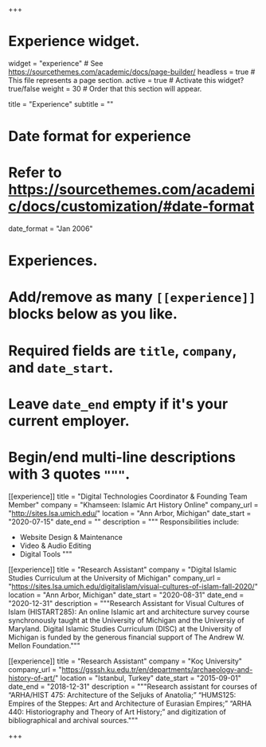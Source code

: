 +++
# Experience widget.
widget = "experience"  # See https://sourcethemes.com/academic/docs/page-builder/
headless = true  # This file represents a page section.
active = true  # Activate this widget? true/false
weight = 30  # Order that this section will appear.

title = "Experience"
subtitle = ""

# Date format for experience
#   Refer to https://sourcethemes.com/academic/docs/customization/#date-format
date_format = "Jan 2006"

# Experiences.
#   Add/remove as many `[[experience]]` blocks below as you like.
#   Required fields are `title`, `company`, and `date_start`.
#   Leave `date_end` empty if it's your current employer.
#   Begin/end multi-line descriptions with 3 quotes `"""`.

[[experience]]
  title = "Digital Technologies Coordinator & Founding Team Member"
  company = "Khamseen: Islamic Art History Online"
  company_url = "http://sites.lsa.umich.edu/"
  location = "Ann Arbor, Michigan"
  date_start = "2020-07-15"
  date_end = ""
  description = """
  Responsibilities include:

  * Website Design & Maintenance
  * Video & Audio Editing
  * Digital Tools
    """

[[experience]]
  title = "Research Assistant"
  company = "Digital Islamic Studies Curriculum at the University of Michigan"
  company_url = "https://sites.lsa.umich.edu/digitalislam/visual-cultures-of-islam-fall-2020/"
  location = "Ann Arbor, Michigan"
  date_start = "2020-08-31"
  date_end = "2020-12-31"
  description = """Research Assistant for Visual Cultures of Islam (HISTART285): An online Islamic art and architecture survey course synchronously taught at the University of Michigan and the Universiy of Maryland. Digital Islamic Studies Curriculum (DISC) at the University of Michigan is funded by the generous financial support of The Andrew W. Mellon Foundation."""

[[experience]]
  title = "Research Assistant"
  company = "Koç University"
  company_url = "https://gsssh.ku.edu.tr/en/departments/archaeology-and-history-of-art/"
  location = "Istanbul, Turkey"
  date_start = "2015-09-01"
  date_end = "2018-12-31"
  description = """Research assistant for courses of “ARHA/HIST 475: Architecture of the Seljuks of Anatolia;” “HUMS125: Empires of the Steppes: Art and Architecture of Eurasian Empires;” “ARHA 440: Historiography and Theory of Art History;” and digitization of bibliographical and archival sources."""

+++

